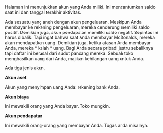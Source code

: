 Halaman ini menunjukkan akun yang Anda miliki. Ini mencantumkan saldo saat ini dan tanggal terakhir aktivitas.

Ada sesuatu yang aneh dengan akun pengeluaran. Meskipun Anda membayar ke rekening pengeluaran, mereka cenderung memiliki saldo positif. Demikian juga, akun pendapatan memiliki saldo negatif. Sepintas ini harus dibalik. Tapi ingat bahwa saat Anda membayar McDonalds, mereka akan mendapatkan </em> uang. Demikian juga, ketika atasan Anda membayar Anda, mereka * kalah * uang. Bagi Anda secara pribadi justru sebaliknya tapi daftar ini berasal dari sudut pandang mereka. Sebuah toko menghasilkan uang dari Anda, majikan kehilangan uang untuk Anda.

Ada tiga jenis akun.

**Akun aset**

Akun yang menyimpan uang Anda: rekening bank Anda.

**Akun biaya**

Ini mewakili orang yang Anda bayar. Toko mungkin.

**Akun pendapatan**

Ini mewakili orang-orang yang membayar Anda. Tugas anda misalnya.